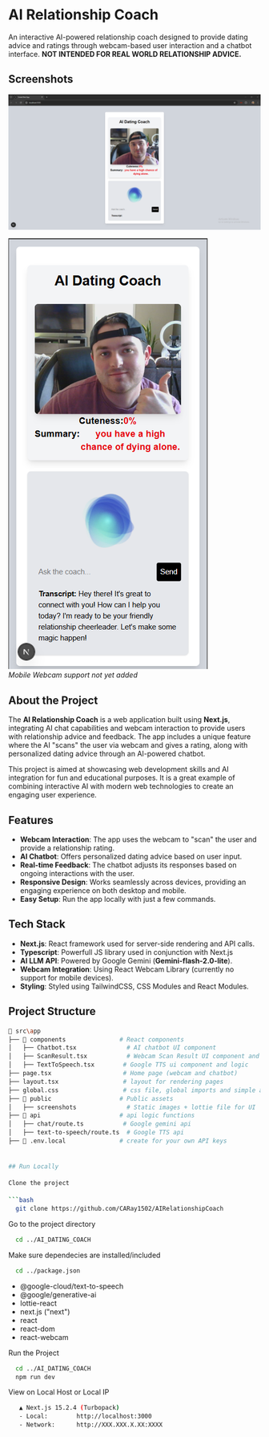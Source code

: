 # AI Relationship Coach

An interactive AI-powered relationship coach designed to provide dating advice and ratings through webcam-based user interaction and a chatbot interface. **NOT INTENDED FOR REAL WORLD RELATIONSHIP ADVICE.**

## Screenshots

![App Screenshot](ScreenshotPreview.png)  

![App Screenshot 2](ScreenshotMobilePreview.png)  
*Mobile Webcam support not yet added*

## About the Project

The **AI Relationship Coach** is a web application built using **Next.js**, integrating AI chat capabilities and webcam interaction to provide users with relationship advice and feedback. The app includes a unique feature where the AI "scans" the user via webcam and gives a rating, along with personalized dating advice through an AI-powered chatbot.

This project is aimed at showcasing web development skills and AI integration for fun and educational purposes. It is a great example of combining interactive AI with modern web technologies to create an engaging user experience.

## Features

- **Webcam Interaction**: The app uses the webcam to "scan" the user and provide a relationship rating.
- **AI Chatbot**: Offers personalized dating advice based on user input.
- **Real-time Feedback**: The chatbot adjusts its responses based on ongoing interactions with the user.
- **Responsive Design**: Works seamlessly across devices, providing an engaging experience on both desktop and mobile.
- **Easy Setup**: Run the app locally with just a few commands.

## Tech Stack

- **Next.js**: React framework used for server-side rendering and API calls.
- **Typescript**: Powerfull JS library used in conjunction with Next.js
- **AI LLM API**: Powered by Google Gemini (**Gemini-flash-2.0-lite**).
- **Webcam Integration**: Using React Webcam Library (currently no support for mobile devices).
- **Styling**: Styled using TailwindCSS, CSS Modules and React Modules.

## Project Structure

```bash
📂 src\app 
├── 📂 components               # React components
│   ├── Chatbot.tsx              # AI chatbot UI component
│   ├── ScanResult.tsx           # Webcam Scan Result UI component and Logic
│   ├── TextToSpeech.tsx        # Google TTS ui component and logic
├── page.tsx                    # Home page (webcam and chatbot)
├── layout.tsx                  # layout for rendering pages
├── global.css                  # css file, global imports and simple animation stuff
├── 📂 public                   # Public assets
│   ├── screenshots              # Static images + lottie file for UI
├── 📂 api                      # api logic functions
│   ├── chat/route.ts           # Google gemini api
│   ├── text-to-speech/route.ts  # Google TTS api
├── 📂 .env.local               # create for your own API keys


## Run Locally

Clone the project

```bash
  git clone https://github.com/CARay1502/AIRelationshipCoach
```

Go to the project directory

```bash
  cd ../AI_DATING_COACH
```

Make sure dependecies are installed/included

```bash
  cd ../package.json
```
- @google-cloud/text-to-speech 
- @google/generative-ai
- lottie-react
- next.js ("next")
- react
- react-dom 
- react-webcam 

Run the Project
```bash
  cd ../AI_DATING_COACH
  npm run dev
```

View on Local Host or Local IP
```bash
   ▲ Next.js 15.2.4 (Turbopack)
   - Local:        http://localhost:3000
   - Network:      http://XXX.XXX.X.XX:XXXX
```

